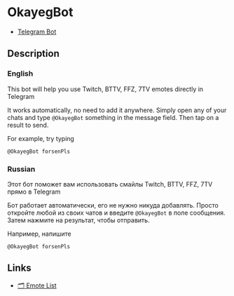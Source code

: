 # OkayegBot

- [Telegram Bot](https://t.me/okayegbot)


## Description

### English
This bot will help you use Twitch, BTTV, FFZ, 7TV emotes directly in Telegram

It works automatically, no need to add it anywhere. 
Simply open any of your chats and type `@OkayegBot` something in the message field. 
Then tap on a result to send.

For example, try typing 
```
@OkayegBot forsenPls
```

### Russian
Этот бот поможет вам использовать смайлы Twitch, BTTV, FFZ, 7TV прямо в Telegram

Бот работает автоматически, его не нужно никуда добавлять. 
Просто откройте любой из своих чатов и введите `@OkayegBot` в поле сообщения. Затем нажмите на результат, чтобы отправить.

Например, напишите
```
@OkayegBot forsenPls
```

## Links

- [🗂 Emote List](https://github.com/peepoclub/okayeg/blob/main/db/all.yaml)
